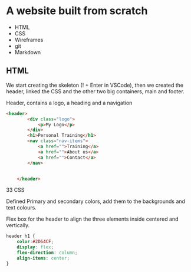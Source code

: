 # A website built from scratch

- HTML
- CSS
- Wireframes
- git
- Markdown

## HTML

We start creating the skeleton (! + Enter in VSCode), then we created the header, linked the CSS and the other two big containers, main and footer.

Header, contains a logo, a heading and a navigation

```html
<header>
        <div class="logo">
            <p>My Logo</p>
        </div>
        <h1>Personal Training</h1>
        <nav class="nav-items">
            <a href="">Training</a>
            <a href="">About us</a>
            <a href="">Contact</a>
        </nav>


    </header>
```

33 CSS

Defined Primary and secondary colors, add them to the backgrounds and text colours. 

Flex box for the header to align the three elements inside centered and vertically. 

```CSS
header h1 {
    color:#2D64CF;
    display: flex;
    flex-direction: column;
    align-items: center;
}
```
